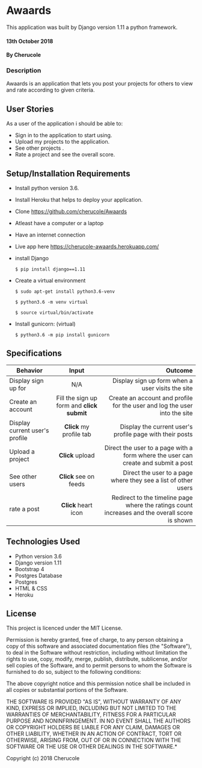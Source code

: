 # Awaards

This application was built by Django version 1.11 a python framework.


#### 13th October 2018

#### By Cherucole 

### Description

Awaards is an application that lets you post your projects for others to view and rate according to given criteria.

## User Stories

As a user of the application i should be able to:

* Sign in to the application to start using.
* Upload my projects to the application.
* See other projects .
* Rate a project and see the overall score.

## Setup/Installation Requirements

* Install python version 3.6.
* Install Heroku that helps to deploy your application.
* Clone https://github.com/cherucole/Awaards
* Atleast have a computer or a laptop
* Have an internet connection
* Live app here https://cherucole-awaards.herokuapp.com/

* install Django

   ```$ pip install django==1.11```

* Create a virtual environment

   `$ sudo apt-get install python3.6-venv`

   ```$ python3.6 -m venv virtual```

   ```$ source virtual/bin/activate```

* Install gunicorn: (virtual)

   ```$ python3.6 -m pip install gunicorn```


## Specifications

| Behavior        | Input           | Outcome  |
| ------------- |:-------------:| -----:|
| Display sign up for | N/A | Display sign up form when a user visits the site |
| Create an account | Fill the sign up form and **click submit** | Create an account and profile for the user and log the user into the site |
| Display current user's profile | **Click** my profile tab | Display the current user's profile page with their posts |
| Upload a project | **Click** upload | Direct the user to a page with a form where the user can create and submit a post |
| See other users | **Click** see on feeds | Direct the user to a page where they see a list of other users |
| rate a post | **Click** heart icon | Redirect to the timeline page where the ratings count increases and the overall score is shown |


## Technologies Used

  * Python version 3.6
  * Django version 1.11
  * Bootstrap 4
  * Postgres Database
  * Postgres
  * HTML & CSS 
  * Heroku

## License

This project is licenced under the MIT License.

Permission is hereby granted, free of charge, to any person obtaining a copy of this software and associated documentation files (the "Software"), to deal in the Software without restriction, including without limitation the rights to use, copy, modify, merge, publish, distribute, sublicense, and/or sell copies of the Software, and to permit persons to whom the Software is furnished to do so, subject to the following conditions:

The above copyright notice and this permission notice shall be included in all copies or substantial portions of the Software.

THE SOFTWARE IS PROVIDED "AS IS", WITHOUT WARRANTY OF ANY KIND, EXPRESS OR IMPLIED, INCLUDING BUT NOT LIMITED TO THE WARRANTIES OF MERCHANTABILITY, FITNESS FOR A PARTICULAR PURPOSE AND NONINFRINGEMENT. IN NO EVENT SHALL THE AUTHORS OR COPYRIGHT HOLDERS BE LIABLE FOR ANY CLAIM, DAMAGES OR OTHER LIABILITY, WHETHER IN AN ACTION OF CONTRACT, TORT OR OTHERWISE, ARISING FROM, OUT OF OR IN CONNECTION WITH THE SOFTWARE OR THE USE OR OTHER DEALINGS IN THE SOFTWARE.*

Copyright (c) 2018 Cherucole



